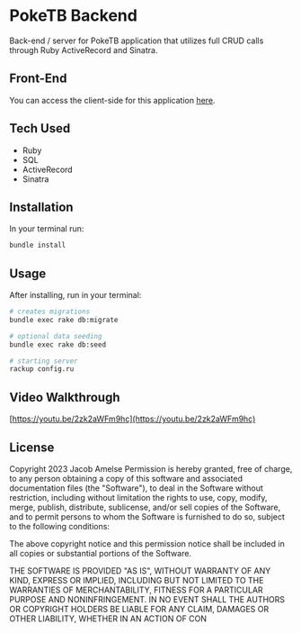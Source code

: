 # PokeTB Backend
Back-end / server for PokeTB application that utilizes full CRUD calls through Ruby ActiveRecord and Sinatra.

## Front-End
You can access the client-side for this application [here](https://github.com/Jamelse/PokeTB-client).

## Tech Used
- Ruby
- SQL
- ActiveRecord
- Sinatra

## Installation
In your terminal run:
```sh
bundle install
```

## Usage
After installing, run in your terminal:
```sh
# creates migrations
bundle exec rake db:migrate

# optional data seeding
bundle exec rake db:seed

# starting server
rackup config.ru
```

## Video Walkthrough
[https://youtu.be/2zk2aWFm9hc](https://youtu.be/2zk2aWFm9hc)

## License
Copyright 2023 Jacob Amelse
Permission is hereby granted, free of charge, to any person obtaining a copy of this software and associated documentation files (the "Software"), to deal in the Software without restriction, including without limitation the rights to use, copy, modify, merge, publish, distribute, sublicense, and/or sell copies of the Software, and to permit persons to whom the Software is furnished to do so, subject to the following conditions:

The above copyright notice and this permission notice shall be included in all copies or substantial portions of the Software.

THE SOFTWARE IS PROVIDED "AS IS", WITHOUT WARRANTY OF ANY KIND, EXPRESS OR IMPLIED, INCLUDING BUT NOT LIMITED TO THE WARRANTIES OF MERCHANTABILITY, FITNESS FOR A PARTICULAR PURPOSE AND NONINFRINGEMENT. IN NO EVENT SHALL THE AUTHORS OR COPYRIGHT HOLDERS BE LIABLE FOR ANY CLAIM, DAMAGES OR OTHER LIABILITY, WHETHER IN AN ACTION OF CON